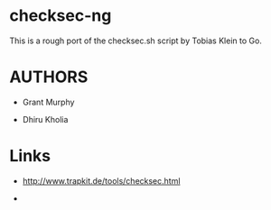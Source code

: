 checksec-ng
===========

This is a rough port of the checksec.sh script by Tobias Klein
to Go.

AUTHORS
=======

* Grant Murphy

* Dhiru Kholia

Links
=====

* http://www.trapkit.de/tools/checksec.html

*
